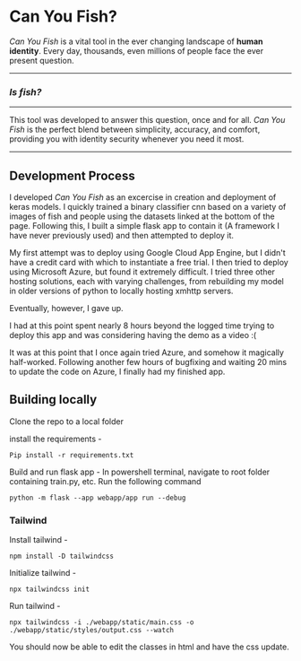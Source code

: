 # Can You Fish?
_Can You Fish_ is a vital tool in the ever changing landscape of **human identity**. Every day, thousands, even millions of people face the ever present question. 
***
### ***Is fish?***
***
This tool was developed to answer this question, once and for all. _Can You Fish_ is the perfect blend between simplicity, accuracy, and comfort, 
providing you with identity security whenever you need it most.
***
## Development Process

I developed _Can You Fish_ as an excercise in creation and deployment of keras models. I quickly trained a binary classifier cnn based on a variety of images
of fish and people using the datasets linked at the bottom of the page. Following this, I built a simple flask app to contain it (A framework I have never previously used)
and then attempted to deploy it. 

My first attempt was to deploy using Google Cloud App Engine, but I didn't have a credit card with which to instantiate a 
free trial. I then tried to deploy using Microsoft Azure, but found it extremely difficult. I tried three other hosting solutions, each with varying challenges,
from rebuilding my model in older versions of python to locally hosting xmhttp servers. 

Eventually, however, I gave up.

I had at this point spent nearly 8 hours beyond the logged time trying to deploy this app and was considering having the demo as a video :(

It was at this point that I once again tried Azure, and somehow it magically half-worked. 
Following another few hours of bugfixing and waiting 20 mins to update the code on Azure, I finally had my finished app.

## Building locally

Clone the repo to a local folder

install the requirements -
```
Pip install -r requirements.txt
```

Build and run flask app - 
In powershell terminal, navigate to root folder containing train.py, etc. 
Run the following command
```
python -m flask --app webapp/app run --debug
```

### Tailwind
Install tailwind -
```
npm install -D tailwindcss
```
Initialize tailwind - 
```
npx tailwindcss init
```
Run tailwind - 
```
npx tailwindcss -i ./webapp/static/main.css -o ./webapp/static/styles/output.css --watch
```

You should now be able to edit the classes in html and have the css update.
